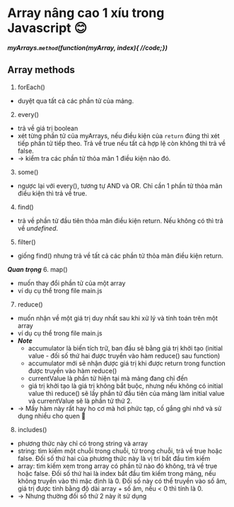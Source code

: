 # Array nâng cao 1 xíu trong Javascript :blush:

***myArrays.`method`(function(myArray, index){ //code;})***

## Array methods
1. forEach()
- duyệt qua tất cả các phần tử của mảng.

2. every()
- trả về giá trị boolean
- xét từng phần tử của myArrays, nếu điều kiện của `return` đúng thì xét tiếp phần tử tiếp theo. Trả về true nếu tất cả hợp lệ còn không thì trả về false.
- -> kiểm tra các phần tử thỏa mãn 1 điều kiện nào đó.

3. some()
- ngược lại với every(), tương tự AND và OR. Chỉ cần 1 phần tử thỏa mãn điều kiện thì trả về true.

4. find()
- trả về phần tử đầu tiên thỏa mãn điều kiện return. Nếu không có thì trả về *undefined*.

5. filter()
- giống find() nhưng trả về tất cả các phần tử thỏa mãn điều kiện return.  

***Quan trọng***
6. map() 
- muốn thay đổi phần tử của một array
- ví dụ cụ thể trong file main.js

7. reduce()
- muốn nhận về một giá trị duy nhất sau khi xử lý và tính toán trên một array
- ví dụ cụ thể trong file main.js
- ***Note***
    - accumulator là biến tích trữ, ban đầu sẽ bằng giá trị khởi tạo (initial value - đối số thứ hai được truyền vào hàm reduce() sau function)
    - accumulator mới sẽ nhận được giá trị khi được return trong function được truyền vào hàm reduce()
    - currentValue là phần tử hiện tại mà mảng đang chỉ đến
    - giá trị khởi tạo là giá trị không bắt buộc, nhưng nếu không có initial value thì reduce() sẽ lấy phần tử đầu tiên của mảng làm initial value và currentValue sẽ là phần tử thứ 2.
- -> Mấy hàm này rất hay ho cơ mà hơi phức tạp, cố gắng ghi nhớ và sử dụng nhiều cho quen :muscle:

8. includes()
- phương thức này chỉ có trong string và array
- string: tìm kiếm một chuỗi trong chuỗi, từ trong chuỗi, trả về true hoặc false. Đối số thứ hai của phương thức này là vị trí bắt đầu tìm kiếm
- array: tìm kiếm xem trong array có phần tử nào đó không, trả về true hoặc false. Đối số thứ hai là index bắt đầu tìm kiếm trong mảng, nếu không truyền vào thì mặc định là 0. Đối số này có thể truyền vào số âm, giá trị được tính bằng độ dài array + số âm, nếu < 0 thì tính là 0.
- -> Nhưng thường đối số thứ 2 này ít sử dụng
